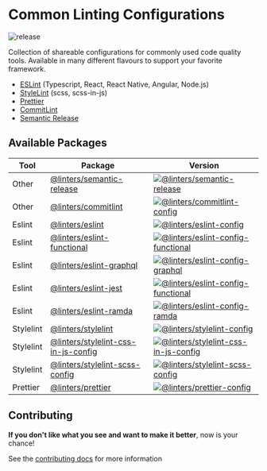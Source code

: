 # Common Linting Configurations

![release](https://github.com/developer239/linters/workflows/release/badge.svg)

Collection of shareable configurations for commonly used code quality tools. Available in many different flavours to support your favorite framework.

- [ESLint](https://github.com/eslint/eslint) (Typescript, React, React Native, Angular, Node.js)
- [StyleLint](https://github.com/stylelint/stylelint) (scss, scss-in-js)
- [Prettier](https://github.com/prettier/prettier)
- [CommitLint](https://github.com/conventional-changelog/commitlint) 
- [Semantic Release](https://github.com/semantic-release/github)

## Available Packages

| Tool       | Package                                                                                 | Version                                                           | 
| ---------- | --------------------------------------------------------------------------------------- | ------------------------------------------------------------------
| Other      | [@linters/semantic-release](packages/semantic-release/semantic-release)                 | [![@linters/semantic-release][sr-badge]][sr-npm]                  | 
| Other      | [@linters/commitlint](packages/commitlint/commitlint-config)                            | [![@linters/commitlint-config][cl-badge]][cl-npm]                 | 
| Eslint     | [@linters/eslint](packages/eslint/eslint-config)                                        | [![@linters/eslint-config][es-badge]][es-npm]                     | 
| Eslint     | [@linters/eslint-functional](packages/eslint/eslint-config-functional)                  | [![@linters/eslint-config-functional][esfc-badge]][esfc-npm]      | 
| Eslint     | [@linters/eslint-graphql](packages/eslint/eslint-config-graphql)                        | [![@linters/eslint-config-graphql][esgql-badge]][esgql-npm]       | 
| Eslint     | [@linters/eslint-jest](packages/eslint/eslint-config-jest)                              | [![@linters/eslint-config-functional][esjest-badge]][esjest-npm]  | 
| Eslint     | [@linters/eslint-ramda](packages/eslint/eslint-config-ramda)                            | [![@linters/eslint-config-ramda][esrm-badge]][esrm-npm]           | 
| Stylelint  | [@linters/stylelint](packages/stylelint/stylelint-config)                               | [![@linters/stylelint-config][sl-badge]][sl-npm]                  | 
| Stylelint  | [@linters/stylelint-css-in-js-config](packages/stylelint/stylelint-css-in-js-config)    | [![@linters/stylelint-css-in-js-config][sljs-badge]][sljs-npm]    | 
| Stylelint  | [@linters/stylelint-scss-config](packages/stylelint/stylelint-scss-config)              | [![@linters/stylelint-scss-config][slscss-badge]][slscss-npm]     | 
| Prettier   | [@linters/prettier](packages/prettier/prettier-config)                                  | [![@linters/prettier-config][pr-badge]][pr-npm]                   | 

## Contributing
**If you don't like what you see and want to make it better**, now is your chance!

See the [contributing docs](/CONTRIBUTING.md) for more information

[sr-badge]: https://badge.fury.io/js/%40linters%2Fsemantic-release.svg
[sr-npm]: https://badge.fury.io/js/%40linters%2Fsemantic-release

[cl-badge]: https://badge.fury.io/js/%40linters%2Fcommitlint-config.svg
[cl-npm]: https://badge.fury.io/js/%40linters%2Fcommitlint-config

[es-badge]: https://badge.fury.io/js/%40linters%2Feslint-config.svg
[es-npm]: https://badge.fury.io/js/%40linters%2Feslint-config

[esfc-badge]: https://badge.fury.io/js/%40linters%2Feslint-config-functional.svg
[esfc-npm]: https://badge.fury.io/js/%40linters%2Feslint-config-functional

[esgql-badge]: https://badge.fury.io/js/%40linters%2Feslint-config-graphql.svg
[esgql-npm]: https://badge.fury.io/js/%40linters%2Feslint-config-graphql

[esjest-badge]: https://badge.fury.io/js/%40linters%2Feslint-config-jest.svg
[esjest-npm]: https://badge.fury.io/js/%40linters%2Feslint-config-jest

[esrm-badge]: https://badge.fury.io/js/%40linters%2Feslint-config-ramda.svg
[esrm-npm]: https://badge.fury.io/js/%40linters%2Feslint-config-ramda

[sl-badge]: https://badge.fury.io/js/%40linters%2Feslint-config.svg
[sl-npm]: https://badge.fury.io/js/%40linters%2Feslint-config

[sljs-badge]: https://badge.fury.io/js/%40linters%2Feslint-css-in-js-config.svg
[sljs-npm]: https://badge.fury.io/js/%40linters%2Feslint-css-in-jsconfig

[slscss-badge]: https://badge.fury.io/js/%40linters%2Feslint-scss-config.svg
[slscss-npm]: https://badge.fury.io/js/%40linters%2Feslint-scss-config

[pr-badge]: https://badge.fury.io/js/%40linters%2Feslint-config.svg
[pr-npm]: https://badge.fury.io/js/%40linters%2Feslint-config
